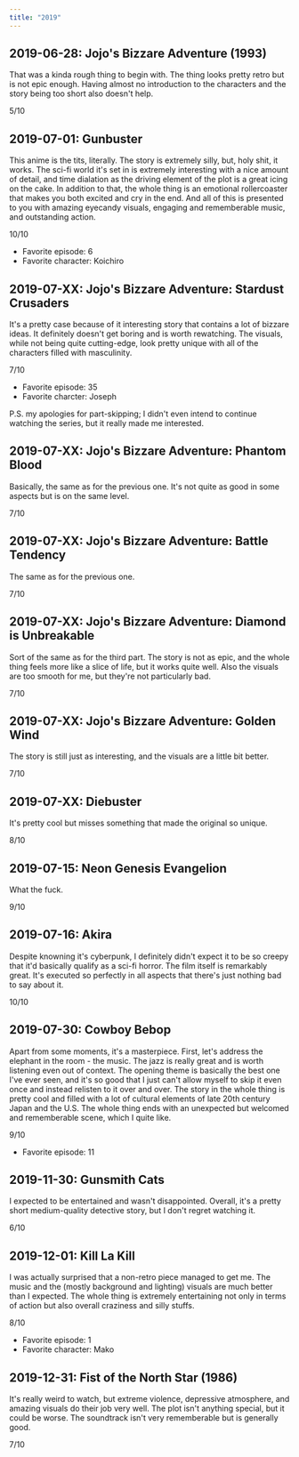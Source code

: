 ```yaml
---
title: "2019"
---
```


## 2019-06-28: Jojo's Bizzare Adventure (1993)

That was a kinda rough thing to begin with. The thing looks pretty
retro but is not epic enough. Having almost no introduction to the
characters and the story being too short also doesn't help.

5/10

## 2019-07-01: Gunbuster

This anime is the tits, literally. The story is extremely silly, but,
holy shit, it works. The sci-fi world it's set in is extremely
interesting with a nice amount of detail, and time dialation as the
driving element of the plot is a great icing on the cake. In addition
to that, the whole thing is an emotional rollercoaster that makes you
both excited and cry in the end. And all of this is presented to you
with amazing eyecandy visuals, engaging and rememberable music, and
outstanding action.

10/10

* Favorite episode: 6
* Favorite character: Koichiro

## 2019-07-XX: Jojo's Bizzare Adventure: Stardust Crusaders

It's a pretty case because of it interesting story that contains a lot
of bizzare ideas. It definitely doesn't get boring and is worth
rewatching. The visuals, while not being quite cutting-edge, look
pretty unique with all of the characters filled with masculinity.

7/10

* Favorite episode: 35
* Favorite charcter: Joseph

P.S. my apologies for part-skipping; I didn't even intend to continue
watching the series, but it really made me interested.

## 2019-07-XX: Jojo's Bizzare Adventure: Phantom Blood

Basically, the same as for the previous one. It's not quite as good in
some aspects but is on the same level.

7/10

## 2019-07-XX: Jojo's Bizzare Adventure: Battle Tendency

The same as for the previous one.

7/10

## 2019-07-XX: Jojo's Bizzare Adventure: Diamond is Unbreakable

Sort of the same as for the third part. The story is not as epic, and
the whole thing feels more like a slice of life, but it works quite
well. Also the visuals are too smooth for me, but they're not
particularly bad.

7/10

## 2019-07-XX: Jojo's Bizzare Adventure: Golden Wind

The story is still just as interesting, and the visuals are a little
bit better.

7/10

## 2019-07-XX: Diebuster

It's pretty cool but misses something that made the original so
unique.

8/10

## 2019-07-15: Neon Genesis Evangelion

What the fuck.

9/10

## 2019-07-16: Akira

Despite knowning it's cyberpunk, I definitely didn't expect it to be
so creepy that it'd basically qualify as a sci-fi horror. The film
itself is remarkably great. It's executed so perfectly in all aspects
that there's just nothing bad to say about it.

10/10

## 2019-07-30: Cowboy Bebop

Apart from some moments, it's a masterpiece. First, let's address the
elephant in the room - the music. The jazz is really great and is
worth listening even out of context. The opening theme is basically
the best one I've ever seen, and it's so good that I just can't allow
myself to skip it even once and instead relisten to it over and over.
The story in the whole thing is pretty cool and filled with a lot of
cultural elements of late 20th century Japan and the U.S. The whole
thing ends with an unexpected but welcomed and rememberable scene,
which I quite like.

9/10

* Favorite episode: 11

## 2019-11-30: Gunsmith Cats

I expected to be entertained and wasn't disappointed. Overall, it's a
pretty short medium-quality detective story, but I don't regret
watching it.

6/10

## 2019-12-01: Kill La Kill

I was actually surprised that a non-retro piece managed to get me.
The music and the (mostly background and lighting) visuals are much
better than I expected. The whole thing is extremely entertaining not
only in terms of action but also overall craziness and silly stuffs.

8/10

* Favorite episode: 1
* Favorite character: Mako

## 2019-12-31: Fist of the North Star (1986)

It's really weird to watch, but extreme violence, depressive
atmosphere, and amazing visuals do their job very well. The plot isn't
anything special, but it could be worse. The soundtrack isn't very
rememberable but is generally good.

7/10
